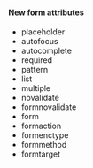#### New form attributes

* placeholder
* autofocus
* autocomplete
* required
* pattern
* list
* multiple
* novalidate
* formnovalidate
* form
* formaction
* formenctype
* formmethod
* formtarget
